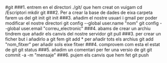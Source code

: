 #git
###1. entrem en el directori ./git/ que hem creat on vuigam
cd /Escriptori
mkdir git
###2. Per a crear la base de dades de eixa carpeta farem us del git init
git init
###3. añadim el nostre usuari i gmail per poder modificar el nostre directori
git config --global user.name "nom"
git config --global user.email "correu_electronic"
###4. abams de crear un archiu tindrem que añadir els canvis del nostre servidor
git pull
###3. per crear un ficher but i añadirlo a git fem 
git add * per añadir tots els archius 
git add "nom_fitxer" per añadir sols eixe fitxer
###4. comprovem com esta el estat de git
git status
###5. añadim un comentari per fer una versio de git
git commit -a -m "mensaje"
###6. pujem els canvis que hem fet
git push